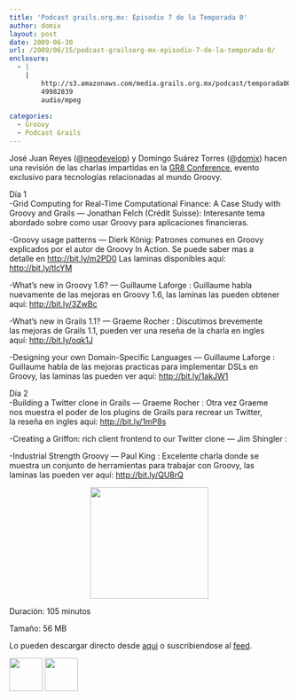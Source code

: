 ```yaml
---
title: 'Podcast grails.org.mx: Episodio 7 de la Temporada 0'
author: domix
layout: post
date: 2009-06-30
url: /2009/06/15/podcast-grailsorg-mx-episodio-7-de-la-temporada-0/
enclosure:
  - |
    |
        http://s3.amazonaws.com/media.grails.org.mx/podcast/temporada00/00x07.mp3
        49982839
        audio/mpeg
        
categories:
  - Groovy
  - Podcast Grails
---
```

Jos&eacute; Juan Reyes (@[neodevelop][1]) y Domingo Su&aacute;rez Torres (@[domix][2]) hacen una revisi&oacute;n de las charlas impartidas en la [GR8 Conference][3], evento exclusivo para tecnolog&iacute;as relacionadas al mundo Groovy.

D&iacute;a 1  
-Grid Computing for Real-Time Computational Finance: A Case Study with  
Groovy and Grails &mdash; Jonathan Felch (Cr&eacute;dit Suisse): Interesante tema  
abordado sobre como usar Groovy para aplicaciones financieras.

-Groovy usage patterns &mdash; Dierk K&ouml;nig: Patrones comunes en Groovy  
explicados por el autor de Groovy In Action. Se puede saber mas a  
detalle en <http://bit.ly/m2PD0> Las laminas disponibles aqu&iacute;: <http://bit.ly/tlcYM>

-What&#8217;s new in Groovy 1.6? &mdash; Guillaume Laforge : Guillaume habla  
nuevamente de las mejoras en Groovy 1.6, las laminas las pueden obtener  
aqu&iacute;: <http://bit.ly/3ZwBc>

-What&#8217;s new in Grails 1.1? &mdash; Graeme Rocher : Discutimos brevemente  
las mejoras de Grails 1.1, pueden ver una rese&ntilde;a de la charla en ingles  
aqu&iacute;: <http://bit.ly/oqk1J>

-Designing your own Domain-Specific Languages &mdash; Guillaume Laforge :  
Guillaume habla de las mejoras practicas para implementar DSLs en  
Groovy, las laminas las pueden ver aqu&iacute;: <http://bit.ly/1akJW1>

D&iacute;a 2  
-Building a Twitter clone in Grails &mdash; Graeme Rocher : Otra vez Graeme  
nos muestra el poder de los plugins de Grails para recrear un Twitter,  
la rese&ntilde;a en ingles aqui: <http://bit.ly/1mP8s>

-Creating a Griffon: rich client frontend to our Twitter clone &mdash; Jim Shingler :

-Industrial Strength Groovy &mdash; Paul King : Excelente charla donde se  
muestra un conjunto de herramientas para trabajar con Groovy, las  
laminas las pueden ver aqu&iacute;: <http://bit.ly/QU8rQ>

<p class='rtecenter' style='text-align: center;'>
  <img src='http://s3.amazonaws.com/media.grails.org.mx/podcast/podcast.jpg' alt='' width='213' height='201' />
</p>

Duraci&oacute;n: 105 minutos

Tama&ntilde;o: 56 MB

Lo pueden descargar directo desde [aqui][4] o suscribiendose al [feed][5].

[<img src='http://www.springhispano.org/images/itunesicon.png' alt='' width='60' height='60' />][6] [<img src='http://www.springhispano.org/images/rssicon.png' alt='' width='60' height='60' />][5]

 [1]: http://twitter.com/neodevelop
 [2]: http://twitter.com/domix
 [3]: http://www.gr8conf.org/
 [4]: http://s3.amazonaws.com/media.grails.org.mx/podcast/temporada00/00x07.mp3
 [5]: http://podcast.springhispano.org/grails.xml
 [6]: http://phobos.apple.com/WebObjects/MZStore.woa/wa/viewPodcast?id=291350367